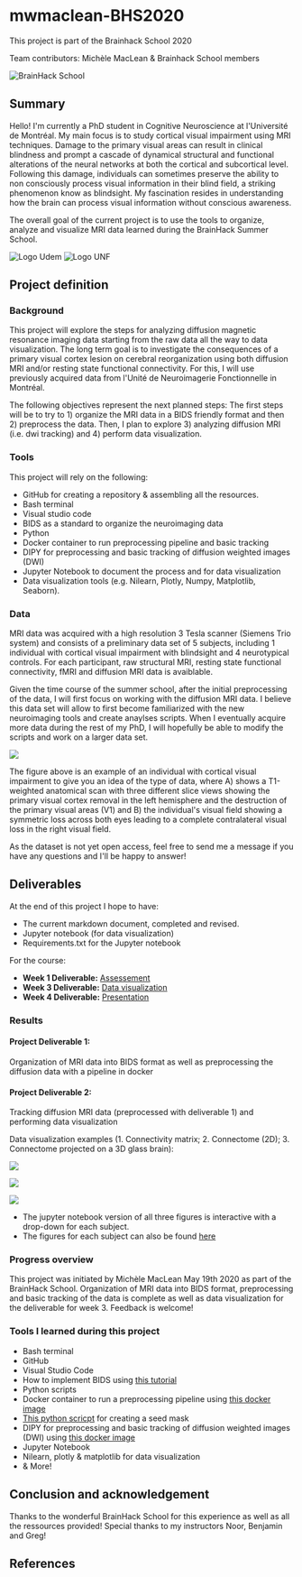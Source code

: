 # mwmaclean-BHS2020
This project is part of the Brainhack School 2020

Team contributors: Michèle MacLean & Brainhack School members

![BrainHack School](images/bhs2020.png)

## Summary 

Hello! I'm currently a PhD student in Cognitive Neuroscience at l'Université de Montréal. My main focus is to study cortical visual impairment using MRI techniques. Damage to the primary visual areas can result in clinical blindness and prompt a cascade of dynamical structural and functional alterations of the neural networks at both the cortical and subcortical level. Following this damage, individuals can sometimes preserve the ability to non consciously process visual information in their blind field, a striking phenomenon know as blindsight. My fascination resides in understanding how the brain can process visual information without conscious awareness.

The overall goal of the current project is to use the tools to organize, analyze and visualize MRI data learned during the BrainHack Summer School.  

![Logo Udem](images/logo_UdeM.png) ![Logo UNF](images/logo_unf.png)

## Project definition 

### Background

This project will explore the steps for analyzing diffusion magnetic resonance imaging data starting from the raw data all the way to data visualization. The long term goal is to investigate the consequences of a primary visual cortex lesion on cerebral reorganization using both diffusion MRI and/or resting state functional connectivity. For this, I will use previously acquired data from l'Unité de Neuroimagerie Fonctionnelle in Montréal. 

The following objectives represent the next planned steps: 
The first steps will be to try to 1) organize the MRI data in a BIDS friendly format and then 2) preprocess the data. Then, I plan to explore 3) analyzing diffusion MRI (i.e. dwi tracking) and 4) perform data visualization.

### Tools 
This project will rely on the following:
* GitHub for creating a repository & assembling all the resources.
* Bash terminal
* Visual studio code
* BIDS as a standard to organize the neuroimaging data
* Python 
* Docker container to run preprocessing pipeline and basic tracking
* DIPY for preprocessing and basic tracking of diffusion weighted images (DWI)
* Jupyter Notebook to document the process and for data visualization
* Data visualization tools (e.g. Nilearn, Plotly, Numpy, Matplotlib, Seaborn).


### Data 
MRI data was acquired with a high resolution 3 Tesla scanner (Siemens Trio system) and consists of a preliminary data set of 5 subjects, including 1 individual with cortical visual impairment with blindsight and 4 neurotypical controls. For each participant, raw structural MRI, resting state functional connectivity, fMRI and diffusion MRI data is avaiblable. 

Given the time course of the summer school, after the initial preprocessing of the data, I will first focus on working with the diffusion MRI data. I believe this data set will allow to first become familiarized with the new neuroimaging tools and create anaylses scripts. When I eventually acquire more data during the rest of my PhD, I will hopefully be able to modify the scripts and work on a larger data set.

![](images/CVI.png)

The figure above is an example of an individual with cortical visual impairment to give you an idea of the type of data, where A) shows a T1-weighted anatomical scan with three different slice views showing the primary visual cortex removal in the left hemisphere and the destruction of the primary visual areas (V1) and B) the individual's visual field showing a symmetric loss across both eyes leading to a complete contralateral visual loss in the right visual field.

As the dataset is not yet open access, feel free to send me a message if you have any questions and I'll be happy to answer!

## Deliverables
At the end of this project I hope to have:
* The current markdown document, completed and revised.
* Jupyter notebook (for data visualization)
* Requirements.txt for the Jupyter notebook

For the course:
* **Week 1 Deliverable:**  [Assessement](https://github.com/mwmaclean/MacLean-M-QLSC612)
* **Week 3 Deliverable:** [Data visualization](https://github.com/brainhack-school2020/mwmaclean-BHS2020/tree/master/data_visualization)
* **Week 4 Deliverable:** [Presentation](https://github.com/brainhack-school2020/mwmaclean-BHS2020/tree/master/presentation)

### Results

#### Project Deliverable 1:
Organization of MRI data into BIDS format as well as preprocessing the diffusion data with a pipeline in docker

#### Project Deliverable 2:
Tracking diffusion MRI data (preprocessed with deliverable 1) and performing data visualization 

Data visualization examples (1. Connectivity matrix; 2. Connectome (2D); 3. Connectome projected on a 3D glass brain): 

![](images/connectivity_matrixsub1.png)


![](images/connectomesub1.png)


![](images/connectome_glassbrain.png)
* The jupyter notebook version of all three figures is interactive with a drop-down for each subject.
* The figures for each subject can also be found [here](https://github.com/brainhack-school2020/mwmaclean-BHS2020/tree/master/images) 


### Progress overview

This project was initiated by Michèle MacLean May 19th 2020 as part of the BrainHack School. 
Organization of MRI data into BIDS format, preprocessing and basic tracking of the data is complete as well as data visualization for the deliverable for week 3. Feedback is welcome!

### Tools I learned during this project
* Bash terminal
* GitHub
* Visual Studio Code
* How to implement BIDS using [this tutorial](http://reproducibility.stanford.edu/bids-tutorial-series-part-1b/)
* Python scripts 
* Docker container to run a preprocessing pipeline using [this docker image](https://hub.docker.com/r/gkiar/dwipreproc_fsl-5.0.11_minified)
* [This python scricpt](https://github.com/gkiar/mask2boundary) for creating a seed mask
* DIPY for preprocessing and basic tracking of diffusion weighted images (DWI) using [this docker image](https://hub.docker.com/r/gkiar/dipy_tracking)
* Jupyter Notebook 
* Nilearn, plotly & matplotlib for data visualization
* & More!
 
## Conclusion and acknowledgement
Thanks to the wonderful BrainHack School for this experience as well as all the ressources provided!
Special thanks to my instructors Noor, Benjamin and Greg! 

## References
